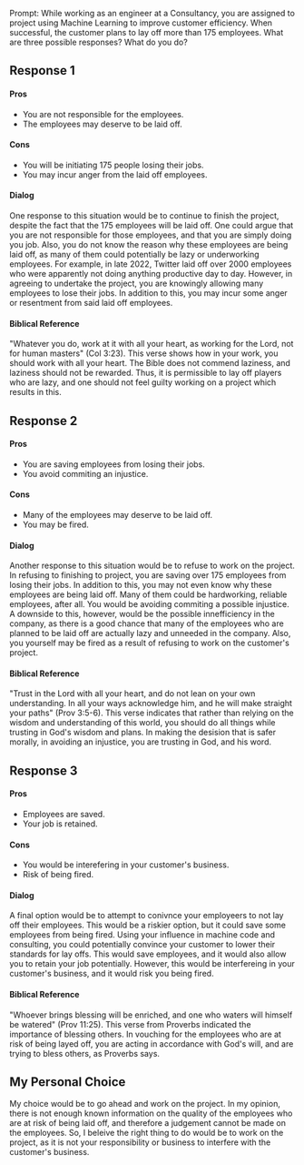 Prompt: While working as an engineer at a Consultancy, you are assigned to project using Machine Learning to improve customer efficiency. When successful, the customer plans to lay off more than 175 employees. What are three possible responses? What do you do?

<h2>Response 1</h2>

<h4>Pros</h4>

- You are not responsible for the employees.
- The employees may deserve to be laid off.

<h4>Cons</h4>

- You will be initiating 175 people losing their jobs.
- You may incur anger from the laid off employees.

<h4>Dialog</h4>

<p> One response to this situation would be to continue to finish the project, despite the fact that the 175 employees will be laid off. One could argue that you are not responsible for those employees, and that you are simply doing you job. Also, you do not know the reason why these employees are being laid off, as many of them could potentially be lazy or underworking employees. For example, in late 2022, Twitter laid off over 2000 employees who were apparently not doing anything productive day to day. However, in agreeing to undertake the project, you are knowingly allowing many employees to lose their jobs. In addition to this, you may incur some anger or resentment from said laid off employees.</p>

<h4>Biblical Reference</h4>

<p> "Whatever you do, work at it with all your heart, as working for the Lord, not for human masters" (Col 3:23). This verse shows how in your work, you should work with all your heart. The Bible does not commend laziness, and laziness should not be rewarded. Thus, it is permissible to lay off players who are lazy, and one should not feel guilty working on a project which results in this.</p>

<h2>Response 2</h2>

<h4>Pros</h4>

- You are saving employees from losing their jobs.
- You avoid commiting an injustice.

<h4>Cons</h4>

- Many of the employees may deserve to be laid off.
- You may be fired.

<h4>Dialog</h4>

<p> Another response to this situation would be to refuse to work on the project. In refusing to finishing to project, you are saving over 175 employees from losing their jobs. In addition to this, you may not even know why these employees are being laid off. Many of them could be hardworking, reliable employees, after all. You would be avoiding commiting a possible injustice. A downside to this, however, would be the possible innefficiency in the company, as there is a good chance that many of the employees who are planned to be laid off are actually lazy and unneeded in the company. Also, you yourself may be fired as a result of refusing to work on the customer's project.</p>

<h4>Biblical Reference</h4>

<p>"Trust in the Lord with all your heart, and do not lean on your own understanding. In all your ways acknowledge him, and he will make straight your paths" (Prov 3:5-6). This verse indicates that rather than relying on the wisdom and understanding of this world, you should do all things while trusting in God's wisdom and plans. In making the desision that is safer morally, in avoiding an injustice, you are trusting in God, and his word.</p>


<h2>Response 3</h2>

<h4>Pros</h4>

- Employees are saved.
- Your job is retained.

<h4>Cons</h4>

- You would be interefering in your customer's business.
- Risk of being fired.

<h4>Dialog</h4>

<p> A final option would be to attempt to conivnce your employeers to not lay off their employees. This would be a riskier option, but it could save some employees from being fired. Using your influence in machine code and consulting, you could potentially convince your customer to lower their standards for lay offs. This would save employees, and it would also allow you to retain your job potentially. However, this would be interfereing in your customer's business, and it would risk you being fired.</p>

<h4>Biblical Reference</h4>

<p>"Whoever brings blessing will be enriched, and one who waters will himself be watered" (Prov 11:25). This verse from Proverbs indicated the importance of blessing others. In vouching for the employees who are at risk of being layed off, you are acting in accordance with God's will, and are trying to bless others, as Proverbs says.</p>

<h2>My Personal Choice</h2>

<p> My choice would be to go ahead and work on the project. In my opinion, there is not enough known information on the quality of the employees who are at risk of being laid off, and therefore a judgement cannot be made on the employees. So, I beleive the right thing to do would be to work on the project, as it is not your responsibility or business to interfere with the customer's business.</p>